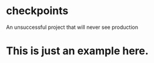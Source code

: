# checkpoints
 An unsuccessful project that will never see production

# This is just an example here.